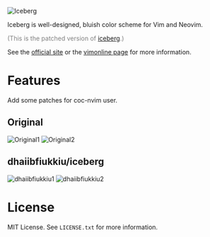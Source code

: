 ![Iceberg](https://cocopon.github.io/iceberg.vim/assets/github/20180804/cover.png)

Iceberg is well-designed, bluish color scheme for Vim and Neovim.

<font color="grey">(This is the patched version of [iceberg](https://github.com/cocopon/iceberg.vim).)</font>

See the [official site](https://cocopon.github.io/iceberg.vim/) or the
[vimonline page](https://www.vim.org/scripts/script.php?script_id=4820) for more
information.

# Features

Add some patches for coc-nvim user.

## Original

![Original1](https://user-images.githubusercontent.com/40907120/103084988-c3572500-4623-11eb-9740-1e89c922d4af.png)
![Original2](https://user-images.githubusercontent.com/40907120/103084995-c6521580-4623-11eb-967a-2f632403ad41.png)

## dhaiibfiukkiu/iceberg

![dhaiibfiukkiu1](https://user-images.githubusercontent.com/40907120/103084993-c4885200-4623-11eb-81be-e91e52466207.png)
![dhaiibfiukkiu2](https://user-images.githubusercontent.com/40907120/103084998-c7834280-4623-11eb-83ea-6d5801f4094c.png)

# License

MIT License. See `LICENSE.txt` for more information.
